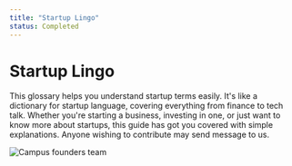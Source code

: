 ```yaml
---
title: "Startup Lingo"
status: Completed
---
```


# Startup Lingo

This glossary helps you understand startup terms easily. It's like a dictionary for startup language, covering everything from finance to tech talk. Whether you're starting a business, investing in one, or just want to know more about startups, this guide has got you covered with simple explanations. Anyone wishing to contribute may send message to us.
<p><img class="mt-3" src="/images/homepage/cfteam.jpg" alt="Campus founders team"></p>



